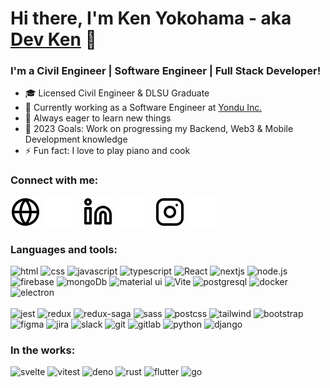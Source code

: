 # Hi there, I'm Ken Yokohama - aka [Dev Ken](https://kenyokohama.com/) 👋

<h3 align="left">I'm a Civil Engineer | Software Engineer | Full Stack Developer!</h3>

-   :mortar_board: Licensed Civil Engineer & DLSU Graduate
-   :telescope: Currently working as a Software Engineer at [Yondu Inc.](https://www.yondu.com/)
-   :seedling: Always eager to learn new things
-   :goal_net: 2023 Goals: Work on progressing my Backend, Web3 & Mobile Development knowledge
-   :zap: Fun fact: I love to play piano and cook

<h3>Connect with me:</h3>

[![website](./img/globe-light.svg)](https://kenyokohama.com/#gh-light-mode-only)
[![website](./img/globe-dark.svg)](https://kenyokohama.com/#gh-dark-mode-only)
&nbsp;&nbsp;
[![website](./img/linkedin-light.svg)](https://ph.linkedin.com/in/ken-yokohama-bba021179#gh-light-mode-only)
[![website](./img/linkedin-dark.svg)](https://ph.linkedin.com/in/ken-yokohama-bba021179#gh-dark-mode-only)
&nbsp;&nbsp;
[![website](./img/instagram-light.svg)](https://www.instagram.com/kenyokohama/#gh-light-mode-only)
[![website](./img/instagram-dark.svg)](https://www.instagram.com/kenyokohama/#gh-dark-mode-only)

<h3>Languages and tools:</h3>

<p align="left">
  <span>
    <!-- HTML -->
    <img src="https://cdn.jsdelivr.net/gh/devicons/devicon/icons/html5/html5-original.svg" alt="html" width="40" height="40"/>
    <!-- CSS -->
    <img src="https://cdn.jsdelivr.net/gh/devicons/devicon/icons/css3/css3-original.svg" alt="css" width="40" height="40"/>
    <!-- JavaScript -->
    <img src="https://cdn.svgporn.com/logos/javascript.svg?response-content-disposition=attachment%3Bfilename%3Djavascript.svg" alt="javascript" width="40" height="40"/>
    <!-- Typescript -->
    <img src="https://cdn.svgporn.com/logos/typescript-icon.svg?" alt="typescript" width="40" height="40"/>
    <!-- React -->
    <img src="https://cdn.svgporn.com/logos/react.svg?response-content-disposition=attachment%3Bfilename%3Dreact.svg" class="filter-green" alt="React" width="40" height="40"/>
    <!-- Next.JS -->
    <img src="https://ui-lib.com/blog/wp-content/uploads/2021/12/nextjs-boilerplate-logo.png" alt="nextjs" width="40" height="40"/>
    <!-- Node.js -->
    <img src="https://cdn.jsdelivr.net/gh/devicons/devicon/icons/nodejs/nodejs-original.svg" alt="node.js" width="40" height="40"/>
    <!-- Firebase -->
    <img src="https://cdn.svgporn.com/logos/firebase.svg" alt="firebase" width="40" height="40"/>
    <!-- MongoDB -->
    <img src="https://cdn.jsdelivr.net/gh/devicons/devicon/icons/mongodb/mongodb-original.svg" alt="mongoDb" width="40" height="40"/>
    <!-- Material UI -->
    <img src="https://cdn.svgporn.com/logos/material-ui.svg?response-content-disposition=attachment%3Bfilename%3Dmaterial-ui.svg" alt="material ui" width="40" height="40"/>
    <!-- Vite -->
    <img src="https://cdn.svgporn.com/logos/vitejs.svg" alt="Vite" width="40" height="40" />
    <!-- Postgresql -->
    <img src="https://cdn.svgporn.com/logos/postgresql.svg" alt="postgresql" width="40" height="40" />
    <!-- Docker -->
    <img src="https://cdn.svgporn.com/logos/docker-icon.svg" alt="docker" width="40" height="40" />
    <!-- Electron -->
    <img src="https://cdn.svgporn.com/logos/electron.svg" alt="electron" width="40" height="40" />
        <!------------------------------------------------------------------ Line Break -------------------------------------------------------->
    <br></br>
    <!-- Jest -->
    <img src="https://cdn.svgporn.com/logos/jest.svg" alt="jest" width="40" height="40" />
    <!-- Redux -->
    <img src="https://cdn.svgporn.com/logos/redux.svg" alt="redux" width="40" height="40"/>
    <!-- Redux-Saga -->
    <img src="https://cdn.svgporn.com/logos/redux-saga.svg" alt="redux-saga" width="40" height="40"/>
    <!-- Sass -->
    <img src="https://cdn.svgporn.com/logos/sass.svg" alt="sass" width="40" height="40"/>
    <!-- PostCSS -->
    <img src="https://cdn.svgporn.com/logos/postcss.svg" alt="postcss" width="40" height="40"/>
    <!-- Tailwind -->
    <img src="https://cdn.svgporn.com/logos/tailwindcss-icon.svg" alt="tailwind" width="40" height="40"/>
    <!-- Bootstrap -->
    <img src="https://cdn.svgporn.com/logos/bootstrap.svg" alt="bootstrap" width="40" height="40"/>
    <!-- Figma -->
    <img src="https://cdn.svgporn.com/logos/figma.svg" alt="figma" width="40" height="40"/>
    <!-- Jira -->
    <img src="https://cdn.svgporn.com/logos/jira.svg" alt="jira" width="40" height="40"/>
    <!-- Slack -->
    <img src="https://cdn.svgporn.com/logos/slack-icon.svg" alt="slack" width="40" height="40" />
    <!-- Git -->
    <img src="https://cdn.svgporn.com/logos/git-icon.svg?response-content-disposition=attachment%3Bfilename%3Dgit-icon.svg" alt="git" width="40" height="40"/>
    <!-- Gitlab -->
    <img src="https://cdn.svgporn.com/logos/gitlab.svg" alt="gitlab" width="40" height="40"/>
     <!-- Python -->
    <img src="https://cdn.svgporn.com/logos/python.svg" alt="python" width="40" height="40" />
    <!-- Django -->
    <img src="https://cdn.iconscout.com/icon/free/png-128/django-12-1175186.png" alt="django" width="40" height="40" />
  </span>
</p>

<h3>In the works:</h3>

<p>
  <span>
    <!-- Svelte -->
    <img
    src="https://cdn.svgporn.com/logos/svelte-icon.svg"
    alt="svelte" width="40" height="40" />
    <!-- Vitest -->
    <img
    src="https://cdn.svgporn.com/logos/vitest.svg"
    alt="vitest" width="40" height="40" />
    <!-- Deno -->
    <img
    src="https://cdn.svgporn.com/logos/deno.svg"
    alt="deno" width="40" height="40" />
    <!-- Rust -->
    <img
    src="https://static-00.iconduck.com/assets.00/rust-icon-512x512-vx269b2s.png"
    alt="rust" width="40" height="40" />
    <!-- Flutter -->
    <img
    src="https://cdn.svgporn.com/logos/flutter.svg"
    alt="flutter" width="40" height="40" />
    <!-- Go -->
    <img
    src="https://cdn.svgporn.com/logos/go.svg"
    alt="go" width="40" height="40" />
  </span>
</p>
